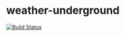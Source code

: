 weather-underground
===================
[![Build Status](https://travis-ci.org/marksupalla/weather-underground.svg?branch=master)](https://travis-ci.org/marksupalla/weather-underground)
